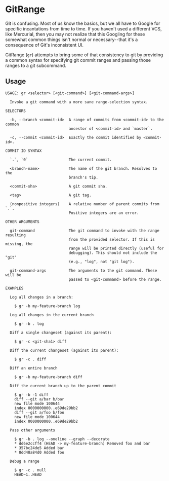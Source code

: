 # GitRange

Git is confusing. Most of us know the basics, but we all have to Google for
specific incantations from time to time. If you haven't used a different VCS,
like Mercurial, then you may not realize that this Googling for these somewhat
common things isn't normal or necessary--that it's a consequence of Git's
inconsistent UI.

GitRange (`gr`) attempts to bring some of that consistency to git by providing
a common syntax for specifying git commit ranges and passing those ranges to a
git subcommand.

## Usage

    USAGE: gr <selector> [<git-command>] [<git-command-args>]

      Invoke a git command with a more sane range-selection syntax.

    SELECTORS

      -b, --branch <commit-id>  A range of commits from <commit-id> to the common
                                ancestor of <commit-id> and `master`.

      -c, --commit <commit-id>  Exactly the commit identified by <commit-id>.

    COMMIT ID SYNTAX

      `.`, `0`                  The current commit.

      <branch-name>             The name of the git branch. Resolves to the
                                branch's tip.

      <commit-sha>              A git commit sha.

      <tag>                     A git tag.

      (nonpositive integers)    A relative number of parent commits from `.`.
                                Positive integers are an error.

    OTHER ARGUMENTS

      git-command               The git command to invoke with the range resulting
                                from the provided selector. If this is missing, the
                                range will be printed directly (useful for
                                debugging). This should not include the "git"
                                (e.g., "log", not "git log").

      git-command-args          The arguments to the git command. These will be
                                passed to <git-command> before the range.

    EXAMPLES

      Log all changes in a branch:

        $ gr -b my-feature-branch log

      Log all changes in the current branch

        $ gr -b . log

      Diff a single changeset (against its parent):

        $ gr -c <git-sha1> diff

      Diff the current changeset (against its parent):

        $ gr -c . diff

      Diff an entire branch

        $ gr -b my-feature-branch diff

      Diff the current branch up to the parent commit

        $ gr -b -1 diff
        diff --git a/bar b/bar
        new file mode 100644
        index 0000000000..e69de29bb2
        diff --git a/foo b/foo
        new file mode 100644
        index 0000000000..e69de29bb2

      Pass other arguments

        $ gr -b . log --oneline --graph --decorate
        * dd6e2ccff4 (HEAD -> my-feature-branch) Removed foo and bar
        * 357bc24de5 Added bar
        * 8dd48a84d0 Added foo

      Debug a range

        $ gr -c . null
        HEAD~1..HEAD


